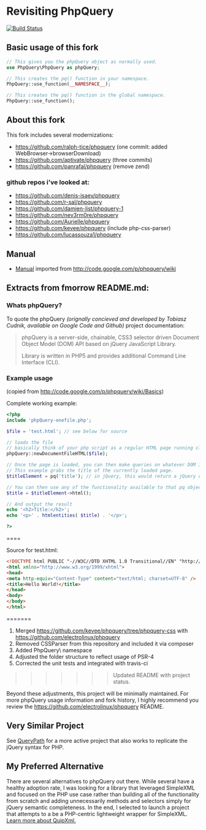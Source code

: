 # Revisiting PhpQuery

[![Build Status](https://travis-ci.org/wittiws/phonarc.png?branch=master)](https://travis-ci.org/wittiws/phonarc)

## Basic usage of this fork

```` php
// This gives you the phpQuery object as normally used.
use PhpQuery\PhpQuery as phpQuery;

// This creates the pq() function in your namespace.
PhpQuery::use_function(__NAMESPACE__);

// This creates the pq() function in the global namespace.
PhpQuery::use_function();
````

## About this fork

This fork includes several modernizations:

* https://github.com/ralph-tice/phpquery (one commit: added WebBrowser->browserDownload)
* https://github.com/aptivate/phpquery (three commits)
* https://github.com/panrafal/phpquery (remove zend)

### github repos i've looked at:

* https://github.com/denis-isaev/phpquery
* https://github.com/r-sal/phpquery
* https://github.com/damien-list/phpquery-1
* https://github.com/nev3rm0re/phpquery
* https://github.com/Aurielle/phpquery
* https://github.com/kevee/phpquery (include php-css-parser)
* https://github.com/lucassouza1/phpquery

## Manual

* [Manual](wiki/README.md) imported from http://code.google.com/p/phpquery/wiki

## Extracts from fmorrow README.md:

### Whats phpQuery?
To quote the phpQuery *(orignally concieved and developed by Tobiasz Cudnik, available on Google Code and Github)* project documentation:

>phpQuery is a server-side, chainable, CSS3 selector driven Document Object Model (DOM) API based on jQuery JavaScript Library.
>
>Library is written in PHP5 and provides additional Command Line Interface (CLI).

### Example usage

(copied from http://code.google.com/p/phpquery/wiki/Basics)

Complete working example:

```php
<?php
include 'phpQuery-onefile.php';

$file = 'test.html'; // see below for source

// loads the file
// basically think of your php script as a regular HTML page running client side with jQuery.  This loads whatever file you want to be the current page
phpQuery::newDocumentFileHTML($file);

// Once the page is loaded, you can then make queries on whatever DOM is loaded.
// This example grabs the title of the currently loaded page.
$titleElement = pq('title'); // in jQuery, this would return a jQuery object.  I'm guessing something similar is happening here with pq.

// You can then use any of the functionality available to that pq object.  Such as getting the innerHTML like I do here.
$title = $titleElement->html();

// And output the result
echo '<h2>Title:</h2>';
echo '<p>' . htmlentities( $title) . '</p>';

?>
```

====

Source for test.html:

```html
<!DOCTYPE html PUBLIC "-//W3C//DTD XHTML 1.0 Transitional//EN" "http://www.w3.org/TR/xhtml1/DTD/xhtml1-transitional.dtd">
<html xmlns="http://www.w3.org/1999/xhtml">
<head>
<meta http-equiv="Content-Type" content="text/html; charset=UTF-8" />
<title>Hello World!</title>
</head>
<body>
</body>
</html>
```
=======
1. Merged https://github.com/kevee/phpquery/tree/phpquery-css with https://github.com/electrolinux/phpquery
2. Removed CSSParser from this repository and included it via composer
3. Added PhpQuery\ namespace
4. Adjusted the folder structure to reflect usage of PSR-4
5. Corrected the unit tests and integrated with travis-ci
>>>>>>> Updated README with project status.

Beyond these adjustments, this project will be minimally maintained. For more phpQuery usage information and fork history, I highly recommend you review the https://github.com/electrolinux/phpquery README.

## Very Similar Project

See [QueryPath](https://github.com/technosophos/querypath) for a more active project that also works
to replicate the jQuery syntax for PHP.

## My Preferred Alternative

There are several alternatives to phpQuery out there. While several have a healthy adoption rate, I was
looking for a library that leveraged SimpleXML and focused on the PHP use case rather than building all
of the functionality from scratch and adding unnecessarily methods and selectors simply for jQuery
semantic completeness. In the end, I selected to launch a project that attempts to a be a PHP-centric 
lightweight wrapper for SimpleXML. [Learn more about QuipXml.](https://github.com/wittiws/quipxml)
